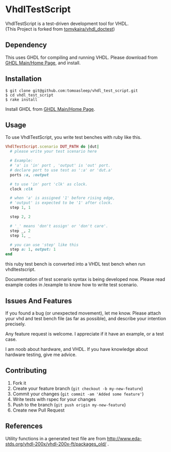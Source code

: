 # VhdlTestScript

VhdlTestScript is a test-driven development tool for VHDL.  
(This Project is forked from [tomykaira/vhdl_doctest](https://github.com/tomykaira/vhdl_doctest))

## Dependency

This uses GHDL for compiling and running VHDL.  Please download from [GHDL Main/Home Page](http://ghdl.free.fr), and install.

## Installation

    $ git clone git@github.com:tomoasleep/vhdl_test_script.git
    $ cd vhdl_test_script
    $ rake install

Install GHDL from [GHDL Main/Home Page](http://ghdl.free.fr).

## Usage

To use VhdlTestScript, you write test benches with ruby like this.

```ruby
VhdlTestScript.scenario DUT_PATH do |dut|
  # please write your test scenario here

  # Example:
  # 'a' is 'in' port , 'output' is 'out' port.
  # declare port to use test as ':a' or 'dut.a'
  ports :a, :output

  # to use 'in' port 'clk' as clock.
  clock :clk

  # when 'a' is assigned '1' before rising edge,
  # 'output' is expected to be '1' after clock.
  step 1, 1

  step 2, 2

  # '_' means 'don't assign' or 'don't care'.
  step _, 2
  step 1, _

  # you can use 'step' like this
  step a: 1, output: 1
end
```

this ruby test bench is converted into a VHDL test bench when run vhdltestscript.

Documentation of test scenario syntax is being developed now.  Please read example codes in /example to know how to write test scenario.

## Issues And Features

If you found a bug (or unexpected movement), let me know.  Please attach your vhd and test bench file (as far as possible), and describe your intention precisely.

Any feature request is welcome.  I appreciate if it have an example, or a test case.

I am noob about hardware, and VHDL.  If you have knowledge about hardware testing, give me advice.

## Contributing

1. Fork it
2. Create your feature branch (`git checkout -b my-new-feature`)
3. Commit your changes (`git commit -am 'Added some feature'`)
4. Write tests with rspec for your changes
5. Push to the branch (`git push origin my-new-feature`)
6. Create new Pull Request

## References

Utility functions in a generated test file are from http://www.eda-stds.org/vhdl-200x/vhdl-200x-ft/packages_old/ .
